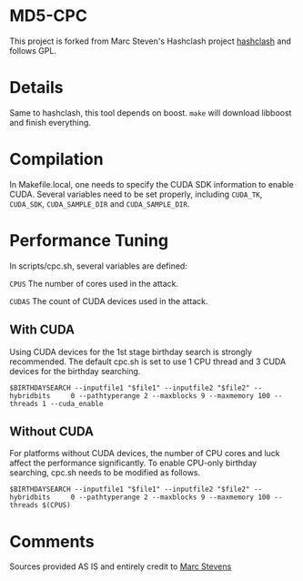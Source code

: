 # MD5-CPC
This project is forked from Marc Steven's Hashclash project [hashclash](https://marc-stevens.nl/p/hashclash/) and follows GPL.

# Details
Same to hashclash, this tool depends on boost. `make` will download libboost and finish everything.

# Compilation
In Makefile.local, one needs to specify the CUDA SDK information to enable CUDA. Several variables need to be set properly, including `CUDA_TK`, `CUDA_SDK`, `CUDA_SAMPLE_DIR` and `CUDA_SAMPLE_DIR`.

# Performance Tuning
In scripts/cpc.sh, several variables are defined:

`CPUS` The number of cores used in the attack.

`CUDAS` The count of CUDA devices used in the attack.

## With CUDA
Using CUDA devices for the 1st stage birthday search is strongly recommended. The default cpc.sh is set to use 1 CPU thread and 3 CUDA devices for the birthday searching.

`$BIRTHDAYSEARCH --inputfile1 "$file1" --inputfile2 "$file2" --hybridbits     0 --pathtyperange 2 --maxblocks 9 --maxmemory 100 --threads 1 --cuda_enable`

## Without CUDA
For platforms without CUDA devices, the number of CPU cores and luck affect the performance significantly. To enable CPU-only birthday searching, cpc.sh needs to be modified as follows.

`$BIRTHDAYSEARCH --inputfile1 "$file1" --inputfile2 "$file2" --hybridbits     0 --pathtyperange 2 --maxblocks 9 --maxmemory 100 --threads $(CPUS)`

# Comments
Sources provided AS IS and entirely credit to [Marc Stevens](https://marc-stevens.nl/)


